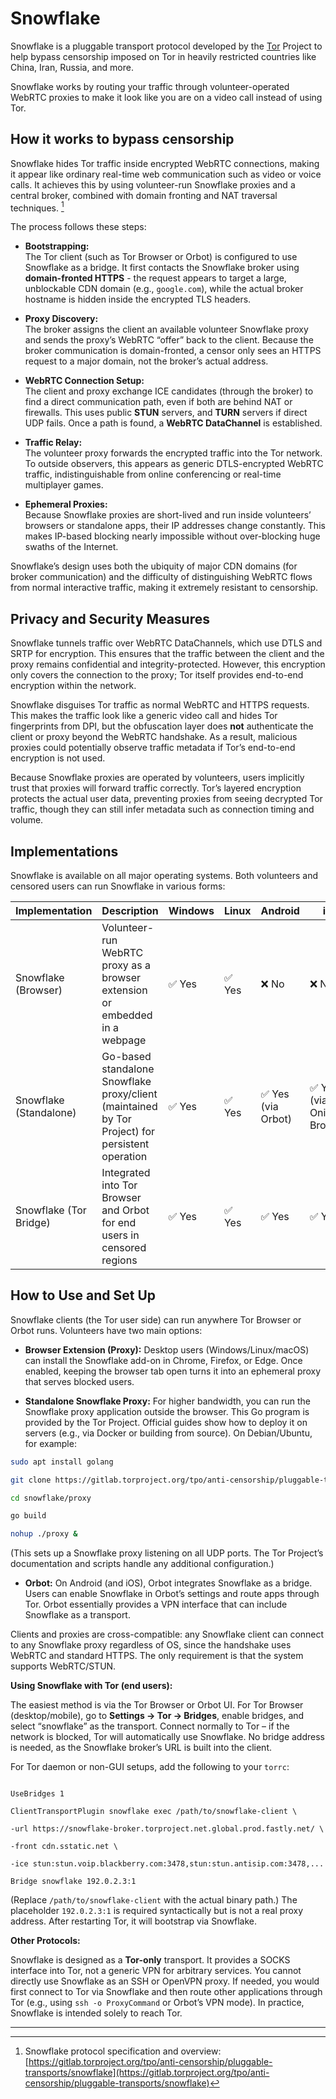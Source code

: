 # Snowflake

Snowflake is a pluggable transport protocol developed by the [Tor](/censorship_resistant_networks/tor_network) Project to help bypass censorship imposed on Tor in heavily restricted countries like China, Iran, Russia, and more.

Snowflake works by routing your traffic through volunteer-operated WebRTC proxies to make it look like you are on a video call instead of using Tor.

## How it works to bypass censorship

Snowflake hides Tor traffic inside encrypted WebRTC connections, making it appear like ordinary real-time web communication such as video or voice calls. It achieves this by using volunteer-run Snowflake proxies and a central broker, combined with domain fronting and NAT traversal techniques. [^1]

The process follows these steps:

- **Bootstrapping:**  
    The Tor client (such as Tor Browser or Orbot) is configured to use Snowflake as a bridge. It first contacts the Snowflake broker using **domain-fronted HTTPS** - the request appears to target a large, unblockable CDN domain (e.g., `google.com`), while the actual broker hostname is hidden inside the encrypted TLS headers.
    
- **Proxy Discovery:**  
    The broker assigns the client an available volunteer Snowflake proxy and sends the proxy’s WebRTC “offer” back to the client. Because the broker communication is domain-fronted, a censor only sees an HTTPS request to a major domain, not the broker’s actual address.
    
- **WebRTC Connection Setup:**  
    The client and proxy exchange ICE candidates (through the broker) to find a direct communication path, even if both are behind NAT or firewalls. This uses public **STUN** servers, and **TURN** servers if direct UDP fails. Once a path is found, a **WebRTC DataChannel** is established.
    
- **Traffic Relay:**  
    The volunteer proxy forwards the encrypted traffic into the Tor network. To outside observers, this appears as generic DTLS-encrypted WebRTC traffic, indistinguishable from online conferencing or real-time multiplayer games.
    
- **Ephemeral Proxies:**  
    Because Snowflake proxies are short-lived and run inside volunteers’ browsers or standalone apps, their IP addresses change constantly. This makes IP-based blocking nearly impossible without over-blocking huge swaths of the Internet.

Snowflake’s design uses both the ubiquity of major CDN domains (for broker communication) and the difficulty of distinguishing WebRTC flows from normal interactive traffic, making it extremely resistant to censorship.
## Privacy and Security Measures


Snowflake tunnels traffic over WebRTC DataChannels, which use DTLS and SRTP for encryption. This ensures that the traffic between the client and the proxy remains confidential and integrity-protected. However, this encryption only covers the connection to the proxy; Tor itself provides end-to-end encryption within the network.

Snowflake disguises Tor traffic as normal WebRTC and HTTPS requests. This makes the traffic look like a generic video call and hides Tor fingerprints from DPI, but the obfuscation layer does **not** authenticate the client or proxy beyond the WebRTC handshake. As a result, malicious proxies could potentially observe traffic metadata if Tor’s end-to-end encryption is not used.

Because Snowflake proxies are operated by volunteers, users implicitly trust that proxies will forward traffic correctly. Tor’s layered encryption protects the actual user data, preventing proxies from seeing decrypted Tor traffic, though they can still infer metadata such as connection timing and volume.
## Implementations

Snowflake is available on all major operating systems. Both volunteers and censored users can run Snowflake in various forms:

|Implementation|Description|Windows|Linux|Android|iOS|macOS|
|---|---|---|---|---|---|---|
|Snowflake (Browser)|Volunteer-run WebRTC proxy as a browser extension or embedded in a webpage|✅ Yes|✅ Yes|❌ No|❌ No|✅ Yes|
|Snowflake (Standalone)|Go-based standalone Snowflake proxy/client (maintained by Tor Project) for persistent operation|✅ Yes|✅ Yes|✅ Yes (via Orbot)|✅ Yes (via Onion Browser)|✅ Yes|
|Snowflake (Tor Bridge)|Integrated into Tor Browser and Orbot for end users in censored regions|✅ Yes|✅ Yes|✅ Yes|✅ Yes|✅ Yes|
## How to Use and Set Up

Snowflake clients (the Tor user side) can run anywhere Tor Browser or Orbot runs. Volunteers have two main options:

* **Browser Extension (Proxy):** Desktop users (Windows/Linux/macOS) can install the Snowflake add-on in Chrome, Firefox, or Edge. Once enabled, keeping the browser tab open turns it into an ephemeral proxy that serves blocked users.

* **Standalone Snowflake Proxy:** For higher bandwidth, you can run the Snowflake proxy application outside the browser. This Go program is provided by the Tor Project. Official guides show how to deploy it on servers (e.g., via Docker or building from source). On Debian/Ubuntu, for example:

```bash
sudo apt install golang

git clone https://gitlab.torproject.org/tpo/anti-censorship/pluggable-transports/snowflake.git

cd snowflake/proxy

go build

nohup ./proxy &
```

(This sets up a Snowflake proxy listening on all UDP ports. The Tor Project’s documentation and scripts handle any additional configuration.)

* **Orbot:** On Android (and iOS), Orbot integrates Snowflake as a bridge. Users can enable Snowflake in Orbot’s settings and route apps through Tor. Orbot essentially provides a VPN interface that can include Snowflake as a transport.

Clients and proxies are cross-compatible: any Snowflake client can connect to any Snowflake proxy regardless of OS, since the handshake uses WebRTC and standard HTTPS. The only requirement is that the system supports WebRTC/STUN.

**Using Snowflake with Tor (end users):**

The easiest method is via the Tor Browser or Orbot UI. For Tor Browser (desktop/mobile), go to **Settings → Tor → Bridges**, enable bridges, and select “snowflake” as the transport. Connect normally to Tor – if the network is blocked, Tor will automatically use Snowflake. No bridge address is needed, as the Snowflake broker’s URL is built into the client.

For Tor daemon or non-GUI setups, add the following to your `torrc`:

```

UseBridges 1

ClientTransportPlugin snowflake exec /path/to/snowflake-client \

-url https://snowflake-broker.torproject.net.global.prod.fastly.net/ \

-front cdn.sstatic.net \

-ice stun:stun.voip.blackberry.com:3478,stun:stun.antisip.com:3478,...

Bridge snowflake 192.0.2.3:1

```

(Replace `/path/to/snowflake-client` with the actual binary path.) The placeholder `192.0.2.3:1` is required syntactically but is not a real proxy address. After restarting Tor, it will bootstrap via Snowflake.

**Other Protocols:**

Snowflake is designed as a **Tor-only** transport. It provides a SOCKS interface into Tor, not a generic VPN for arbitrary services. You cannot directly use Snowflake as an SSH or OpenVPN proxy. If needed, you would first connect to Tor via Snowflake and then route other applications through Tor (e.g., using `ssh -o ProxyCommand` or Orbot’s VPN mode). In practice, Snowflake is intended solely to reach Tor.

---

[^1]: Snowflake protocol specification and overview: [https://gitlab.torproject.org/tpo/anti-censorship/pluggable-transports/snowflake](https://gitlab.torproject.org/tpo/anti-censorship/pluggable-transports/snowflake)
